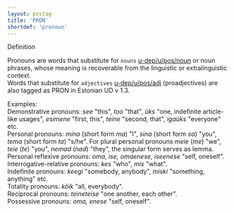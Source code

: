 ```yaml
---
layout: postag
title: 'PRON'
shortdef: 'pronoun'
---
```

Definition


Pronouns are words that substitute for <code>nouns</code> [u-dep/u/pos/noun]() or noun phrases, whose meaning is recoverable from the linguistic or extralinguistic context.<br/>
Words that substitute for <code>adjectives</code> [u-dep/u/pos/adj]() (proadjectives) are also tagged as PRON in Estonian UD v 1.3.


Examples:<br/>
Demonstrative pronouns: <i>see</i> "this", <i>too</i> "that", <i>üks</i> "one, indefinite article-like usages", <i>esimene</i> "first, this", <i>teine</i> "second, that", <i>igaüks</i> "everyone" etc.<br/>
Personal pronouns: <i>mina</i> (short form <i>ma</i>) "I", <i>sina</i> (short form <i>sa</i>) "you", <i>tema</i> (short form <i>ta</i>) "s/he". For plural personal pronouns <i>meie</i> (<i>me</i>) "we", <i>teie</i> (<i>te</i>) "you", <i>nemad</i> (<i>nad</i>) "they", the singular form serves as lemma.<br/>
Personal reflexive pronouns: <i>oma, ise, omaenese, iseenese</i> "self, oneself".<br/>
Interrogative-relative pronouns: <i>kes</i> "who", <i>mis</i> "what".<br/>
Indefinite pronouns: <i>keegi</i> "somebody, anybody", <i>miski</i> "something, anything" etc.<br/>
Totality pronouns: <i>kõik</i> "all, everybody".<br/>
Reciprocal pronouns: <i>teineteise</i> "one another, each other".<br/>
Possessive pronouns: <i>oma, enese</i> "self, oneself".<br/>
<!-- Interlanguage links updated Po lis 14 15:34:35 CET 2022 -->
